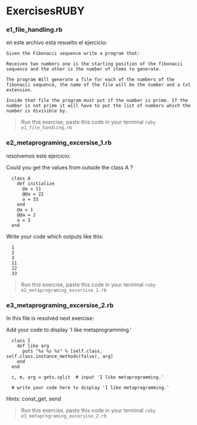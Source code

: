 ExercisesRUBY
=============

### e1_file_handling.rb

en este archivo está resuelto el ejercicio:
```
Given the Fibonacci sequence write a program that:

Receives two numbers one is the starting position of the fibonacci sequence and the other is the number of items to generate.

The program Will generate a file for each of the numbers of the fibonacci sequence, the name of the file will be the number and a txt extension.

Inside that file the program must put if the number is prime. If the number is not prime it will have to put the list of numbers which the number is divisible by.
```
>Run this exercise, paste this code in your terminal `ruby e1_file_handling.rb`

### e2_metaprograming_excersise_1.rb

resolvemos este ejercicio:

  Could you get the values from outside the class A ?
```
  class A
    def initialize
      @a = 11
      @@a = 22
      a = 33
    end
    @a = 1
    @@a = 2
    a = 3
  end
```
  Write your code which outputs like this:
```
  1
  2
  3
  11
  22
  33
```
>Run this exercise, paste this code in your terminal `ruby e2_metaprograming_excersise_1.rb`

### e3_metaprograming_excersise_2.rb

In this file is resolved next exercise:

Add your code to display 'I like metaprogramming.'
```
  class I
    def like arg
      puts "%s %s %s" % [self.class, self.class.instance_methods(false), arg]
    end
  end

  c, m, arg = gets.split  # input 'I like metaprogramming.'

  # write your code here to display 'I like metaprogramming.'
```
Hints: const_get, send
>Run this exercise, paste this code in your terminal `ruby e3_metaprograming_excersise_2.rb`
